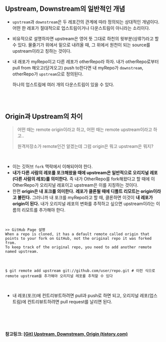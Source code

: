 ## Upstream, Downstream의 일반적인 개념

- `upstream`과 `downstream`은 두 레포간의 관계에 따라 정의되는 상대적인 개념이다. 어떤 한 레포가 절대적으로 업스트림이거나 다운스트림이 아니라는 소리이다.

- 비유적으로 설명하자면 upstream은 영어 뜻 그대로 하천의 윗부분(상류?)라고 할 수 있다. 물줄기가 위에서 밑으로 내려올 때, 그 위에서 원천이 되는 source를 upstream이라고 칭하는 것이다.

- 내 래포가 myRepo이고 다른 레포가 otherRepo라 하자. 내가 otherRepo로부터 pull from 해오고(당겨오고) push to한다면 내 myRepo가 `downstream`, otherRepo가 `upstream`으로 정의된다.

  하나의 업스트림에 여러 개의 다운스트림이 있을 수 있다.

 <br>

<br>

## Origin과 Upstream의 차이

> 어떤 때는 remote origin이라고 하고, 어떤 때는 remote upstream이라고 하고..
>
> 원격저장소가 remote인건 알겠는데 그럼 origin은 뭐고 upstream은 뭐지?

<br>

- 이는 깃허브 `fork` 맥락에서 이해되어야 한다.
- **내가 다른 사람의 레포를 포크해왔을 때에 upstream은 일반적으로 오리지널 레포(다른 사람의 레포)를 의미한다.** 즉 내가 OtherRepo를 fork해왔다고 할 때에 이 OtherRepo가 오리지널 레포이고 upstream은 이를 지칭하는 것이다.
- 한편 **origin은 내 포크를 의미한다.** **레포가 클론될 때에 디폴트 리모트는 origin이라고 불린다.** 그러니까 내 포크를 myRepo라고 할 때, 클론하면 이것이 **내 레포가 origin이 된다.** 내가 오리지널 레포의 변화를 추적하고 싶으면 upstream이라는 이름의 리모트를 추가해야 한다.

<br>

```vbnet
>> GitHub Page 설명
When a repo is cloned, it has a default remote called origin that points to your fork on GitHub, not the original repo it was forked from.
To keep track of the original repo, you need to add another remote named upstream. 
```

<br>

```shell
$ git remote add upstream git://github.com/user/repo.git # 이런 식으로 remote upstream을 추가해야 오리지널 레포를 추적할 수 있다 
```

<br>

- 내 레포(포크)에 컨트리뷰트하려면 pull과 push로 하면 되고, 오리지널 레포(업스트림)에 컨트리뷰트하려면 pull request를 날리면 된다.

<br>

<br>

<br>

#### 참고링크: [[Git\] Upstream, Downstream, Origin (tistory.com)](https://developer-alle.tistory.com/315)

<br>